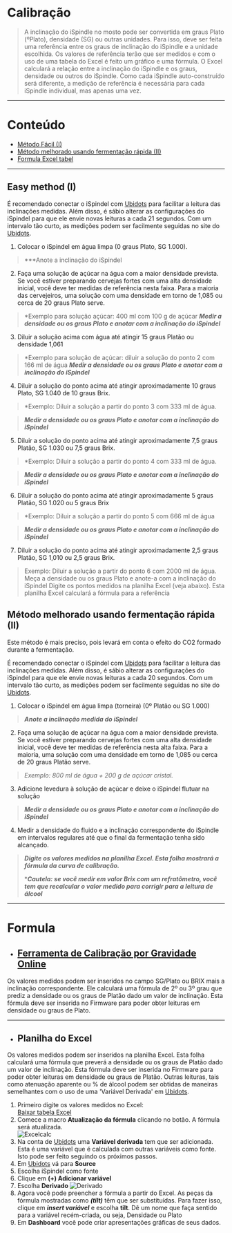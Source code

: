 # Calibração

>A inclinação do iSpindle no mosto pode ser convertida em graus Plato (ºPlato), densidade (SG) ou outras unidades. Para isso, deve ser feita uma referência entre os graus de inclinação do iSpindle e a unidade escolhida. Os valores de referência terão que ser medidos e com o uso de uma tabela do Excel é feito um gráfico e uma fórmula. O Excel calculará a relação entre a inclinação do iSpindle e os graus, densidade ou outros do iSpindle. Como cada iSpindle auto-construído será diferente, a medição de referência é necessária para cada iSpindle individual, mas apenas uma vez.

***

# Conteúdo
- [Método Fácil (I)](#easy-method-(I))
- [Método melhorado usando fermentação rápida (II)](#improved-method-using-fast-fermenting-(II))
- [Formula Excel tabel](#formula)

***

## Easy method (I)

É recomendado conectar o iSpindel com [Ubidots](https://ubidots.com/) para facilitar a leitura das inclinações medidas. Além disso, é sábio alterar as configurações do iSpindel para que ele envie novas leituras a cada 21 segundos. Com um intervalo tão curto, as medições podem ser facilmente seguidas no site do [Ubidots](https://ubidots.com/).

1. Colocar o iSpindel em água limpa (0 graus Plato, SG 1.000).
> ***Anote a inclinação do iSpindel

2. Faça uma solução de açúcar na água com a maior densidade prevista. Se você estiver preparando cervejas fortes com uma alta densidade inicial, você deve ter medidas de referência nesta faixa. Para a maioria das cervejeiros, uma solução com uma densidade em torno de 1,085 ou cerca de 20 graus Plato serve.
> *Exemplo para solução açúcar: 400 ml com 100 g de açúcar
> ***Medir a densidade ou os graus Plato e anotar com a inclinação do iSpindel***

3. Diluir a solução acima com água até atingir 15 graus Platão ou densidade 1,061
> *Exemplo para solução de açúcar: diluir a solução do ponto 2 com 166 ml de água
> ***Medir a densidade ou os graus Plato e anotar com a inclinação do iSpindel***

4. Diluir a solução do ponto acima até atingir aproximadamente 10 graus Plato, SG 1.040 de 10 graus Brix.
>*Exemplo: Diluir a solução a partir do ponto 3 com 333 ml de água.

>***Medir a densidade ou os graus Plato e anotar com a inclinação do iSpindel***

5. Diluir a solução do ponto acima até atingir aproximadamente 7,5 graus Platão, SG 1.030 ou 7,5 graus Brix.
>*Exemplo: Diluir a solução a partir do ponto 4 com 333 ml de água.

>***Medir a densidade ou os graus Plato e anotar com a inclinação do iSpindel***

6. Diluir a solução do ponto acima até atingir aproximadamente 5 graus Platão, SG 1.020 ou 5 graus Brix
>*Exemplo: Diluir a solução a partir do ponto 5 com 666 ml de água

>***Medir a densidade ou os graus Plato e anotar com a inclinação do iSpindel***

7. Diluir a solução do ponto acima até atingir aproximadamente 2,5 graus Platão, SG 1,010 ou 2,5 graus Brix.
>Exemplo: Diluir a solução a partir do ponto 6 com 2000 ml de água.
>Meça a densidade ou os graus Plato e anote-a com a inclinação do iSpindel
>Digite os pontos medidos na planilha Excel (veja abaixo). Esta planilha Excel calculará a fórmula para a referência
 
## Método melhorado usando fermentação rápida (II)

Este método é mais preciso, pois levará em conta o efeito do CO2 formado durante a fermentação.

É recomendado conectar o iSpindel com [Ubidots](https://ubidots.com/) para facilitar a leitura das inclinações medidas. Além disso, é sábio alterar as configurações do iSpindel para que ele envie novas leituras a cada 20 segundos. Com um intervalo tão curto, as medições podem ser facilmente seguidas no site do [Ubidots](https://ubidots.com/).

1. Colocar o iSpindel em água limpa (torneira) (0º Platão ou SG 1.000)
>***Anote a inclinação medida do iSpindel***

2. Faça uma solução de açúcar na água com a maior densidade prevista. Se você estiver preparando cervejas fortes com uma alta densidade inicial, você deve ter medidas de referência nesta alta faixa. Para a maioria, uma solução com uma densidade em torno de 1,085 ou cerca de 20 graus Platão serve.
>*Exemplo: 800 ml de água + 200 g de açúcar cristal.*

3. Adicione levedura à solução de açúcar e deixe o iSpindel flutuar na solução
>***Medir a densidade ou os graus Plato e anotar com a inclinação do iSpindel***

4. Medir a densidade do fluido e a inclinação correspondente do iSpindle em intervalos regulares até que o final da fermentação tenha sido alcançado.
>***Digite os valores medidos na planilha Excel. Esta folha mostrará a fórmula da curva de calibração.***
>
>****Cautela: se você medir em valor Brix com um refratômetro, você tem que recalcular o valor medido para corrigir para a leitura de álcool***

***

# Formula

- ## [Ferramenta de Calibração por Gravidade Online](http://www.ispindel.de/tools/calibration/calibration.htm)

Os valores medidos podem ser inseridos no campo SG/Plato ou BRIX mais a inclinação correspondente. Ele calculará uma fórmula de 2º ou 3º grau que prediz a densidade ou os graus de Platão dado um valor de inclinação. Esta fórmula deve ser inserida no Firmware para poder obter leituras em densidade ou graus de Plato.

***

- ## Planilha do Excel

Os valores medidos podem ser inseridos na planilha Excel. Esta folha calculará uma fórmula que preverá a densidade ou os graus de Platão dado um valor de inclinação. Esta fórmula deve ser inserida no Firmware para poder obter leituras em densidade ou graus de Platão. Outras leituras, tais como atenuação aparente ou % de álcool podem ser obtidas de maneiras semelhantes com o uso de uma 'Variável Derivada' em [Ubidots](https://ubidots.com/).

1. Primeiro digite os valores medidos no Excel:    
[Baixar tabela Excel](https://github.com/universam1/iSpindel/blob/master/docs/Kalibrierung_en.xlsm)
2. Comece a macro **Atualização da fórmula** clicando no botão. A fórmula será atualizada.     
![Excelcalc](/pics/Excelcalc.jpg)
3. Na conta de [Ubidots](https://ubidots.com/) uma **Variável derivada** tem que ser adicionada. Esta é uma variável que é calculada com outras variáveis como fonte. Isto pode ser feito seguindo os próximos passos.
4. Em [Ubidots](https://ubidots.com/) vá para **Source**
5. Escolha iSpindel como fonte
6. Clique em **(+) Adicionar variável**
7. Escolha **Derivado**
![Derivado](/pics/Ubiderived.jpg)
8. Agora você pode preencher a fórmula a partir do Excel. As peças da fórmula mostradas como ***(tilt)*** têm que ser substituídas. Para fazer isso, clique em ***insert variável*** e escolha **tilt**. Dê um nome que faça sentido para a variável recém-criada, ou seja, Densidade ou Plato
9. Em **Dashboard** você pode criar apresentações gráficas de seus dados.
